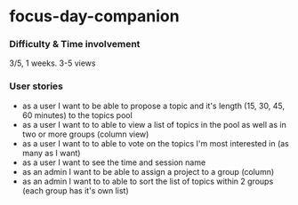 # focus-day-companion


### Difficulty & Time involvement
3/5, 1 weeks. 3-5 views
### User stories
* as a user I want to be able to propose a topic and it's length (15, 30, 45, 60 minutes) to the topics pool
* as a user I want to to able to view a list of topics in the pool as well as in two or more groups (column view)
* as a user I want to to able to vote on the topics I'm most interested in (as many as I want)
* as a user I want to see the time and session name
* as an admin I want to be able to assign a project to a group (column)
* as an admin I want to to able to sort the list of topics within 2 groups (each group has it's own list)
